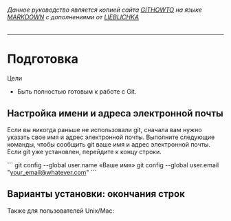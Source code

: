 ###### Данное руководство является копией сайта [GITHOWTO](https://githowto.com/) на языке [MARKDOWN](https://gist.github.com/Jekins/2bf2d0638163f1294637) с дополнениями от [LIEBLICHKA](https://github.com/lieblichka/)
---

# Подготовка
Цели
- Быть полностью готовым к работе с Git. 
## Настройка имени и адреса электронной почты
Если вы никогда раньше не использовали git, сначала вам нужно указать свое имя и адрес электронной почты. Выполните следующие команды, чтобы сообщить git ваше имя и адрес электронной почты. Если git уже установлен, перейдите к концу строки.

\```
git config --global user.name «Ваше имя»
git config --global user.email "your_email@whatever.com" 
\```

## Варианты установки: окончания строк
Также для пользователей Unix/Mac:

